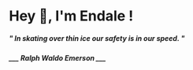 <h1 title="head"> Hey 👋, I'm Endale !</h1>

**<h5><i>" In skating over thin ice our safety is in our speed. "</i></h5>**

*<b>___ Ralph Waldo Emerson ___</b>*
